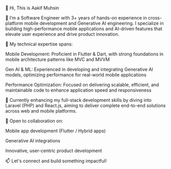 👋 Hi, This is Aakif Muhsin

🚀 I’m a Software Engineer with 3+ years of hands-on experience in cross-platform mobile development and Generative AI engineering. I specialize in building high-performance mobile applications and AI-driven features that elevate user experience and drive product innovation.

🔧 My technical expertise spans:

Mobile Development: Proficient in Flutter & Dart, with strong foundations in mobile architecture patterns like MVC and MVVM

Gen AI & ML: Experienced in developing and integrating Generative AI models, optimizing performance for real-world mobile applications

Performance Optimization: Focused on delivering scalable, efficient, and maintainable code to enhance application speed and responsiveness

🌱 Currently enhancing my full-stack development skills by diving into Laravel (PHP) and React.js, aiming to deliver complete end-to-end solutions across web and mobile platforms.

🤝 Open to collaboration on:

Mobile app development (Flutter / Hybrid apps)

Generative AI integrations

Innovative, user-centric product development

📫 Let's connect and build something impactful!
